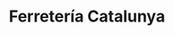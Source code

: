 ---
title: "Ferretería Catalunya"
url: /cornella-de-llobregat/ferreteria-catalunya/
shop: hardware
---
